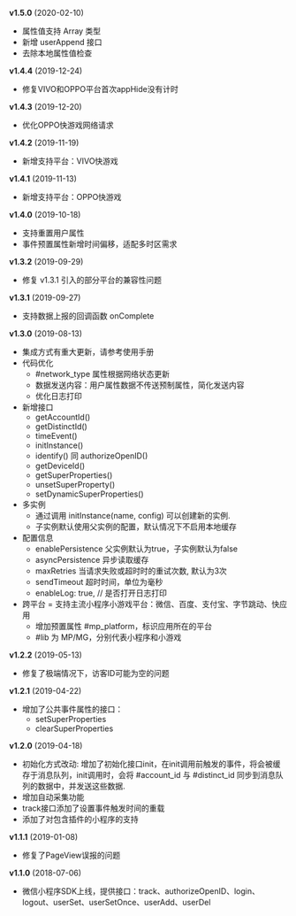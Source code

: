 **v1.5.0** (2020-02-10)
- 属性值支持 Array 类型
- 新增 userAppend 接口
- 去除本地属性值检查

**v1.4.4** (2019-12-24)
- 修复VIVO和OPPO平台首次appHide没有计时

**v1.4.3** (2019-12-20)
- 优化OPPO快游戏网络请求

**v1.4.2** (2019-11-19)
- 新增支持平台：VIVO快游戏

**v1.4.1** (2019-11-13)
- 新增支持平台：OPPO快游戏

**v1.4.0** (2019-10-18)
- 支持重置用户属性
- 事件预置属性新增时间偏移，适配多时区需求

**v1.3.2** (2019-09-29)
- 修复 v1.3.1 引入的部分平台的兼容性问题

**v1.3.1** (2019-09-27)
- 支持数据上报的回调函数 onComplete

**v1.3.0** (2019-08-13)
- 集成方式有重大更新，请参考使用手册
- 代码优化
	- #network_type 属性根据网络状态更新
	- 数据发送内容：用户属性数据不传送预制属性，简化发送内容
	- 优化日志打印
- 新增接口
	- getAccountId()
	- getDistinctId()
	- timeEvent()
	- initInstance()
	- identify() 同 authorizeOpenID()
	- getDeviceId()
	- getSuperProperties()
	- unsetSuperProperty()
	- setDynamicSuperProperties()
- 多实例
	- 通过调用 initInstance(name, config) 可以创建新的实例.
	- 子实例默认使用父实例的配置，默认情况下不启用本地缓存
- 配置信息
	- enablePersistence 父实例默认为true，子实例默认为false
	- asyncPersistence 异步读取缓存
	- maxRetries 当请求失败或超时时的重试次数, 默认为3次
	- sendTimeout 超时时间，单位为毫秒
	- enableLog: true, // 是否打开日志打印
- 跨平台
	= 支持主流小程序小游戏平台：微信、百度、支付宝、字节跳动、快应用
	- 增加预置属性 #mp_platform，标识应用所在的平台
	- #lib 为 MP/MG，分别代表小程序和小游戏

**v1.2.2** (2019-05-13)
- 修复了极端情况下，访客ID可能为空的问题

**v1.2.1** (2019-04-22)
- 增加了公共事件属性的接口：
	- setSuperProperties
	- clearSuperProperties

**v1.2.0** (2019-04-18)
- 初始化方式改动: 增加了初始化接口init，在init调用前触发的事件，将会被缓存于消息队列，init调用时，会将 #account_id 与 #distinct_id 同步到消息队列的数据中，并发送这些数据.
- 增加自动采集功能
- track接口添加了设置事件触发时间的重载
- 添加了对包含插件的小程序的支持

**v1.1.1** (2019-01-08)
- 修复了PageView误报的问题

**v1.1.0** (2018-07-06)
- 微信小程序SDK上线，提供接口：track、authorizeOpenID、login、logout、userSet、userSetOnce、userAdd、userDel

